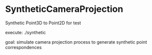 SyntheticCameraProjection
=========================

Synthetic Point3D to Point2D for test

execute: ./synthetic

goal: simulate camera projection process to generate synthetic point correspondences
